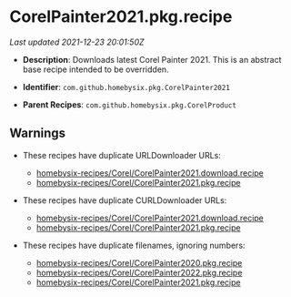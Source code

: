 # CorelPainter2021.pkg.recipe

_Last updated 2021-12-23 20:01:50Z_

- **Description**: Downloads latest Corel Painter 2021. This is an abstract base recipe intended to be overridden.

- **Identifier**: `com.github.homebysix.pkg.CorelPainter2021`

- **Parent Recipes**: `com.github.homebysix.pkg.CorelProduct`


## Warnings

- These recipes have duplicate URLDownloader URLs:
    - [homebysix-recipes/Corel/CorelPainter2021.download.recipe](/autopkg-dupe-tracker/homebysix-recipes/Corel/CorelPainter2021.download.recipe)
    - [homebysix-recipes/Corel/CorelPainter2021.pkg.recipe](/autopkg-dupe-tracker/homebysix-recipes/Corel/CorelPainter2021.pkg.recipe)

- These recipes have duplicate CURLDownloader URLs:
    - [homebysix-recipes/Corel/CorelPainter2021.download.recipe](/autopkg-dupe-tracker/homebysix-recipes/Corel/CorelPainter2021.download.recipe)
    - [homebysix-recipes/Corel/CorelPainter2021.pkg.recipe](/autopkg-dupe-tracker/homebysix-recipes/Corel/CorelPainter2021.pkg.recipe)

- These recipes have duplicate filenames, ignoring numbers:
    - [homebysix-recipes/Corel/CorelPainter2020.pkg.recipe](/autopkg-dupe-tracker/homebysix-recipes/Corel/CorelPainter2020.pkg.recipe)
    - [homebysix-recipes/Corel/CorelPainter2022.pkg.recipe](/autopkg-dupe-tracker/homebysix-recipes/Corel/CorelPainter2022.pkg.recipe)
    - [homebysix-recipes/Corel/CorelPainter2021.pkg.recipe](/autopkg-dupe-tracker/homebysix-recipes/Corel/CorelPainter2021.pkg.recipe)